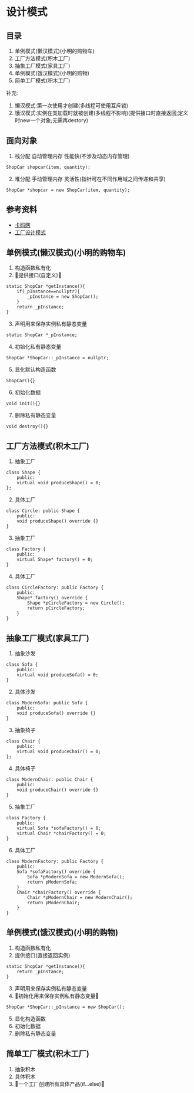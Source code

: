 # 设计模式

## 目录
1. 单例模式(懒汉模式)(小明的购物车)
2. 工厂方法模式(积木工厂)
3. 抽象工厂模式(家具工厂)
4. 单例模式(饿汉模式)(小明的购物)
5. 简单工厂模式(积木工厂)

补充:
1. 懒汉模式:第一次使用才创建(多线程可使用互斥锁)
2. 饿汉模式:实例在类加载时就被创建(多线程不影响)(提供接口时直接返回;定义时new一个对象;无需再destory)

## 面向对象
1. 栈分配 自动管理内存 性能快(不涉及动态内存管理)
```
ShopCar shopcar(item, quantity);
```
2. 堆分配 手动管理内存 灵活性(指针可在不同作用域之间传递和共享)
```
ShopCar *shopcar = new ShopCar(item, quantity);
```

## 参考资料
* [卡码网](https://kamacoder.com/designpattern.php)
* [工厂设计模式](https://mp.weixin.qq.com/s/NDIFu6V76_cIo1kWvTM1YQ)

## 单例模式(懒汉模式)(小明的购物车)
1. 构造函数私有化
2. 🌟提供接口(自定义)🌟
```
static ShopCar *getInstance(){
    if(_pInstance==nullptr){
        _pInstance = new ShopCar();
    }
    return _pInstance;
}
```
3. 声明用来保存实例私有静态变量
```
static ShopCar *_pInstance;
```
4. 初始化私有静态变量
```
ShopCar *ShopCar::_pInstance = nullptr;
```
5. 显化默认构造函数
```
ShopCar(){}
```
6. 初始化数据
```
void init(){}
```
7. 删除私有静态变量
```
void destroy(){}
```

## 工厂方法模式(积木工厂)
1. 抽象工厂
```
class Shape {
    public:
    virtual void produceShape() = 0;
};
```
2. 具体工厂
```
class Circle: public Shape {
    public:
    void produceShape() override {}
}
```
3. 抽象工厂
```
class Factory {
    public:
    virtual Shape* factory() = 0;
}
```
4. 具体工厂
```
class CircleFactory: public Factory {
    public:
    Shape* factory() override {
        Shape *pCircleFactory = new Circle();
        return pCircleFactory;
    }
}
```

## 抽象工厂模式(家具工厂)
1. 抽象沙发
```
class Sofa {
    public:
    virtual void produceSofa() = 0;
}
```
2. 具体沙发
```
class ModernSofa: public Sofa {
    public:
    void produceSofa() override {}
}
```
3. 抽象椅子
```
class Chair {
    public:
    virtual void produceChair() = 0;
};
```
4. 具体椅子
```
class ModernChair: public Chair {
    public:
    void produceChair() override {}
}
```
5. 抽象工厂
```
class Factory {
    public:
    virtual Sofa *sofaFactory() = 0; 
    virtual Chair *chairFactory() = 0;
}
```
6. 具体工厂
```
class ModernFactory: public Factory {
    public:
    Sofa *sofaFactory() override {
        Sofa *pModernSofa = new ModernSofa();
        return pModernSofa;
    }
    Chair *chairFactory() override {
        Chair *pModernChair = new ModernChair();
        return pModernChair;
    }
}
```

## 单例模式(饿汉模式)(小明的购物)
1. 构造函数私有化
2. 提供接口(直接返回实例)
```
static ShopCar *getInstance(){
    return _pInstance;
}
```
3. 声明用来保存实例私有静态变量
4. 🌟初始化用来保存实例私有静态变量🌟
```
ShopCar *ShopCar::_pInstance = new ShopCar();
```
5. 显化构造函数
6. 初始化数据
7. 删除私有静态变量

## 简单工厂模式(积木工厂)
1. 抽象积木
2. 具体积木
3. 🌟一个工厂创建所有具体产品(if...else)🌟